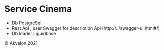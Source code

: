 
Service Cinema
==========================
 
 - Db PostgreSql
 - Rest Api ,  user Swagger for description Api (http://../swagger-ui.html#/)
 - Db loader Liguidbase




© Akvelon 2021

